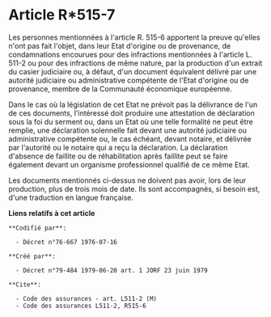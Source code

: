 # Article R*515-7

Les personnes mentionnées à l'article R. 515-6 apportent la preuve qu'elles n'ont pas fait l'objet, dans leur Etat d'origine
ou de provenance, de condamnations encourues pour des infractions mentionnées à l'article L. 511-2 ou pour des infractions de
même nature, par la production d'un extrait du casier judiciaire ou, à défaut, d'un document équivalent délivré par une
autorité judiciaire ou administrative compétente de l'Etat d'origine ou de provenance, membre de la Communauté économique
européenne.

Dans le cas où la législation de cet Etat ne prévoit pas la délivrance de l'un de ces documents, l'intéressé doit produire
une attestation de déclaration sous la foi du serment ou, dans un Etat où une telle formalité ne peut être remplie, une
déclaration solennelle fait devant une autorité judiciaire ou administrative compétente ou, le cas échéant, devant notaire,
et délivrée par l'autorité ou le notaire qui a reçu la déclaration. La déclaration d'absence de faillite ou de réhabilitation
après faillite peut se faire également devant un organisme professionnel qualifié de ce même Etat.

Les documents mentionnés ci-dessus ne doivent pas avoir, lors de leur production, plus de trois mois de date. Ils sont
accompagnés, si besoin est, d'une traduction en langue française.

**Liens relatifs à cet article**

	**Codifié par**:

	  - Décret n°76-667 1976-07-16

	**Créé par**:

	  - Décret n°79-484 1979-06-20 art. 1 JORF 23 juin 1979

	**Cite**:

	  - Code des assurances - art. L511-2 (M)
	  - Code des assurances L511-2, R515-6
